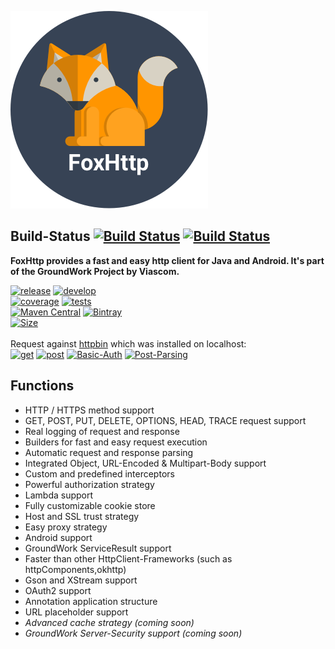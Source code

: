 ![FoxHttp-Logo](https://github.com/Viascom/FoxHttp/blob/develop/FoxHttp.png?raw=true)

## Build-Status [![Build Status](https://travis-ci.org/Viascom/FoxHttp.svg?branch=master)](https://travis-ci.org/Viascom/FoxHttp) [![Build Status](https://travis-ci.org/Viascom/FoxHttp.svg?branch=develop)](https://travis-ci.org/Viascom/FoxHttp)

**FoxHttp provides a fast and easy http client for Java and Android. It's part of the GroundWork Project by Viascom.**

[![release](https://img.shields.io/badge/release-v1.2.1-brightgreen.svg)](https://github.com/Viascom/FoxHttp/tree/master)
[![develop](https://img.shields.io/badge/develop-v1.3--RC1-brightgreen.svg)](https://github.com/Viascom/FoxHttp/tree/develop)<br/>
[![coverage](https://img.shields.io/badge/test--coverage-78%25-yellow.svg)]()
[![tests](https://img.shields.io/badge/tests-79/79-brightgreen.svg)]()<br/>
[![Maven Central](https://img.shields.io/maven-central/v/ch.viascom.groundwork/foxhttp.svg)]()
[![Bintray](https://img.shields.io/bintray/v/viascom/GroundWork/ch.viascom.groundwork%3Afoxhttp.svg)]()<br/>
[![Size](https://img.shields.io/badge/size-197.2_KB-brightgreen.svg)]()<br/><br/>
Request against [httpbin](https://httpbin.org/) which was installed on localhost:<br/>
[![get](https://img.shields.io/badge/GET--Request-35.4_ms-brightgreen.svg)](https://github.com/Viascom/groundwork/wiki/GroundWork-FoxHttp-Examples#get-request)
[![post](https://img.shields.io/badge/POST--Request-47.3_ms-brightgreen.svg)](https://github.com/Viascom/groundwork/wiki/GroundWork-FoxHttp-Examples#post-request-with-string-body)
[![Basic-Auth](https://img.shields.io/badge/BasicAuth--Request-43.4_ms-brightgreen.svg)](https://github.com/Viascom/groundwork/wiki/GroundWork-FoxHttp-Examples#get-request-with-basicauth)
[![Post-Parsing](https://img.shields.io/badge/POST--Parsing--Request-53.3_ms-green.svg)](https://github.com/Viascom/groundwork/wiki/GroundWork-FoxHttp-Examples#post-request-with-object-body-and-object-response)

## Functions
* HTTP / HTTPS method support
* GET, POST, PUT, DELETE, OPTIONS, HEAD, TRACE request support
* Real logging of request and response
* Builders for fast and easy request execution
* Automatic request and response parsing
* Integrated Object, URL-Encoded & Multipart-Body support
* Custom and predefined interceptors
* Powerful authorization strategy
* Lambda support
* Fully customizable cookie store
* Host and SSL trust strategy
* Easy proxy strategy
* Android support
* GroundWork ServiceResult support
* Faster than other HttpClient-Frameworks (such as httpComponents,okhttp)
* Gson and XStream support
* OAuth2 support
* Annotation application structure
* URL placeholder support
* _Advanced cache strategy (coming soon)_
* _GroundWork Server-Security support (coming soon)_
